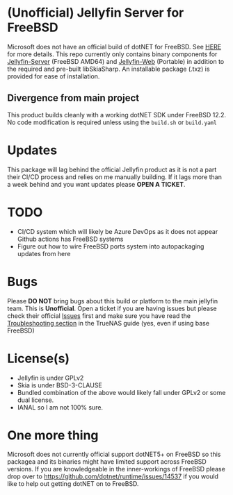 # (Unofficial) Jellyfin Server for FreeBSD

Microsoft does not have an official build of dotNET for FreeBSD. See [HERE](https://github.com/dotnet/runtime/issues/14537) for more details.
This repo currently only contains binary components for [Jellyfin-Server](https://github.com/jellyfin/jellyfin) (FreeBSD AMD64) and [Jellyfin-Web](https://github.com/jellyfin/jellyfin-web/) (Portable) in addition to the required and pre-built libSkiaSharp. An installable package (.txz) is provided for ease of installation.

## Divergence from main project
This product builds cleanly with a working dotNET SDK under FreeBSD 12.2. No code modification is required unless using the `build.sh` or `build.yaml`


# Updates

This package will lag behind the official Jellyfin product as it is not a part their CI/CD process and relies on me manually building. If it lags more than a week behind and you want updates please **OPEN A TICKET**.

# TODO

 - CI/CD system which will likely be Azure DevOps as it does not appear Github actions has FreeBSD systems 
  - Figure out how to wire FreeBSD ports system into autopackaging updates from here
 
# Bugs
Please **DO NOT** bring bugs about this build or platform to the main jellyfin team. This is **Unofficial**. Open a ticket if you are having issues but please check their official [Issues](https://github.com/jellyfin/jellyfin/issues) first and make sure you have read the [Troubleshooting section](https://github.com/Thefrank/jellyfin-server-freebsd/blob/main/Installation_TrueNAS_GUI.md#troubleshooting-and-other-things-to-note) in the TrueNAS guide (yes, even if using base FreeBSD) 

# License(s)

 - Jellyfin is under GPLv2 
 - Skia is under BSD-3-CLAUSE 
 - Bundled combination of the above would likely fall under GPLv2 or some dual
   license. 
 - IANAL so I am not 100% sure.

# One more thing

Microsoft does not currently official support dotNET5+ on FreeBSD so this packagea and its binaries might have limited support across FreeBSD versions. If you are knowledgeable in the inner-workings of FreeBSD please drop over to https://github.com/dotnet/runtime/issues/14537 if you would like to help out getting dotNET on to FreeBSD.
